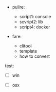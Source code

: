 - pulire:
  - script1: console
  - scvript2: lib
  - script4: docker

- fare:
  - clitool
  - template
  - how to convert

test:
  - [ ] win
  - [ ] osx



